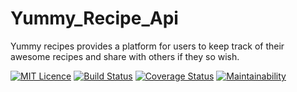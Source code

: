# Yummy_Recipe_Api
Yummy recipes provides a platform for users to keep track of their awesome recipes and share with others if they so wish.

[![MIT Licence](https://badges.frapsoft.com/os/mit/mit.svg?v=103)](https://opensource.org/licenses/mit-license.php)  [![Build Status](https://travis-ci.org/kevinsamoei/Yummy_Recipe_Api.svg?branch=develop)](https://travis-ci.org/kevinsamoei/Yummy_Recipe_Api)  [![Coverage Status](https://coveralls.io/repos/github/kevinsamoei/Yummy_Recipe_Api/badge.svg?branch=develop)](https://coveralls.io/github/kevinsamoei/Yummy_Recipe_Api?branch=develop)  [![Maintainability](https://api.codeclimate.com/v1/badges/586d92d364bfd5ccd26b/maintainability)](https://codeclimate.com/github/kevinsamoei/Yummy_Recipe_Api/maintainability)
